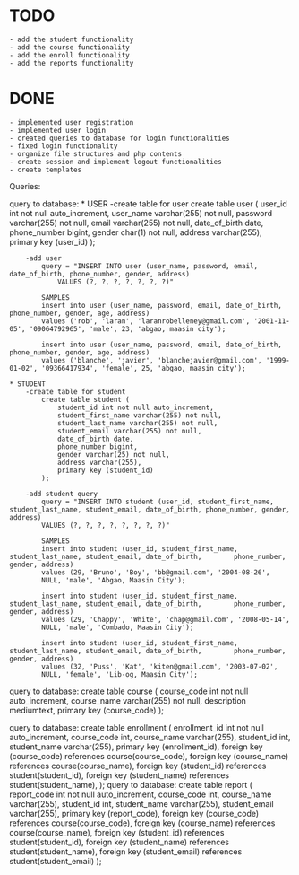 # TODO
    - add the student functionality
    - add the course functionality
    - add the enroll functionality
    - add the reports functionality

# DONE
    - implemented user registration
    - implemented user login
    - created queries to database for login functionalities 
    - fixed login functionality
    - organize file structures and php contents
    - create session and implement logout functionalities
    - create templates 


Queries:

query to database:
    * USER
        -create table for user
            create table user (
                user_id int not null auto_increment,
                user_name varchar(255) not null,
                password varchar(255) not null,
                email varchar(255) not null,
                date_of_birth date,
                phone_number bigint,
                gender char(1) not null,
                address varchar(255),
                primary key (user_id)
            );

        -add user 
            query = "INSERT INTO user (user_name, password, email, date_of_birth, phone_number, gender, address)  
                VALUES (?, ?, ?, ?, ?, ?, ?)"

            SAMPLES
            insert into user (user_name, password, email, date_of_birth, phone_number, gender, age, address)
            values ('rob', 'laran', 'laranrobelleney@gmail.com', '2001-11-05', '09064792965', 'male', 23, 'abgao, maasin city');

            insert into user (user_name, password, email, date_of_birth, phone_number, gender, age, address)
            values ('blanche', 'javier', 'blanchejavier@gmail.com', '1999-01-02', '09366417934', 'female', 25, 'abgao, maasin city');

    * STUDENT
        -create table for student
            create table student (
                student_id int not null auto_increment,
                student_first_name varchar(255) not null,
                student_last_name varchar(255) not null,
                student_email varchar(255) not null,
                date_of_birth date,
                phone_number bigint,
                gender varchar(25) not null,
                address varchar(255),
                primary key (student_id)
            );

        -add student query
            query = "INSERT INTO student (user_id, student_first_name, student_last_name, student_email, date_of_birth, phone_number, gender, address)  
            VALUES (?, ?, ?, ?, ?, ?, ?, ?)"

            SAMPLES
            insert into student (user_id, student_first_name, student_last_name, student_email, date_of_birth,        phone_number, gender, address)
            values (29, 'Bruno', 'Boy', 'bb@gmail.com', '2004-08-26',
            NULL, 'male', 'Abgao, Maasin City');

            insert into student (user_id, student_first_name, student_last_name, student_email, date_of_birth,        phone_number, gender, address)
            values (29, 'Chappy', 'White', 'chap@gmail.com', '2008-05-14',
            NULL, 'male', 'Combado, Maasin City');

            insert into student (user_id, student_first_name, student_last_name, student_email, date_of_birth,        phone_number, gender, address)
            values (32, 'Puss', 'Kat', 'kiten@gmail.com', '2003-07-02',
            NULL, 'female', 'Lib-og, Maasin City');


query to database:
    create table course (
        course_code int not null auto_increment,
        course_name varchar(255) not null,
        description mediumtext,
        primary key (course_code)
    );

query to database:
    create table enrollment (
        enrollment_id int not null auto_increment,
        course_code int,
        course_name varchar(255),
        student_id int,
        student_name varchar(255),
        primary key (enrollment_id),
        foreign key (course_code) references course(course_code),
        foreign key (course_name) references course(course_name),
        foreign key (student_id) references student(student_id),
        foreign key (student_name) references student(student_name),
    );
query to database:
        create table report (
            report_code int not null auto_increment,
            course_code int,
            course_name varchar(255),
            student_id int,
            student_name varchar(255),
            student_email varchar(255),
            primary key (report_code),
            foreign key (course_code) references course(course_code),
            foreign key (course_name) references course(course_name),
            foreign key (student_id) references student(student_id),
            foreign key (student_name) references student(student_name),
            foreign key (student_email) references student(student_email)
        );
        